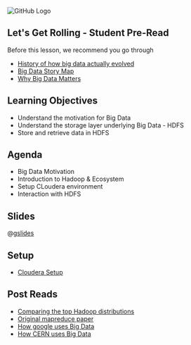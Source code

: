 ![GitHub Logo](https://s3.ap-south-1.amazonaws.com/greyatom-social/logo.png)

## Let's Get Rolling - Student Pre-Read
Before this lesson, we recommend you go through
* [History of how big data actually evolved](https://www.forbes.com/sites/gilpress/2013/05/09/a-very-short-history-of-big-data/#89d2ea465a18)
* [Big Data Story Map](https://www.youtube.com/watch?v=iFyGuvyesw4)
* [Why Big Data Matters](https://www.forbes.com/sites/gregsatell/2013/10/11/why-big-data-matters/#7ebd9f4f1304)



## Learning Objectives

* Understand the motivation for Big Data
* Understand the storage layer underlying Big Data - HDFS
* Store and retrieve data in HDFS


## Agenda

* Big Data Motivation
* Introduction to Hadoop & Ecosystem
* Setup CLoudera environment
* Interaction with HDFS


## Slides
@[gslides](1JpSawP6OssVQlH1IGtQfJiJaDpfaX3JCmro3x_cXo_M)

## Setup
* [Cloudera Setup](https://drive.google.com/file/d/0B0Tp_fq9CF-fU0RpNC1hQU5rb1lHWGtLWGNzT2I5b2NRZEN3/view?usp=sharing)


## Post Reads

* [Comparing the top Hadoop distributions](http://www.networkworld.com/article/2369327/software/comparing-the-top-hadoop-distributions.html)
* [Original mapreduce paper](http://research.google.com/archive/mapreduce.html)
* [How google uses Big Data](https://datafloq.com/read/google-applies-big-data-infographic/385)
* [How CERN uses Big Data](https://www.youtube.com/watch?v=mYLdF0M-Nk0)




